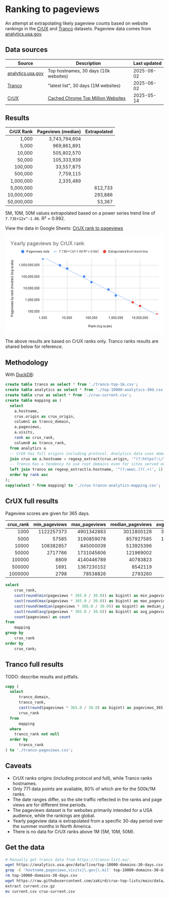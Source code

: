 # Ranking to pageviews

An attempt at extrapolating likely pageview counts based on website rankings in the [CrUX](https://developer.chrome.com/docs/crux) and [Tranco](https://tranco-list.eu/) datasets. Pageview data comes from [analytics.usa.gov](https://analytics.usa.gov/).

## Data sources

| Source                                          | Description                                                                    | Last updated |
| ----------------------------------------------- | ------------------------------------------------------------------------------ | ------------ |
| [analytics.usa.gov](https://analytics.usa.gov/) | Top hostnames, 30 days (10k websites)                                          | 2025-06-02   |
| [Tranco](https://tranco-list.eu/)               | "latest list", 30 days (1M websites)                                           | 2025-06-02   |
| [CrUX](https://developer.chrome.com/docs/crux)  | [Cached Chrome Top Million Websites](https://github.com/zakird/crux-top-lists) | 2025-05-14   |

## Results

|  CrUX Rank | Pageviews (median) | Extrapolated |
| ---------: | -----------------: | -----------: |
|      1,000 |      3,743,794,604 |              |
|      5,000 |        969,861,891 |              |
|     10,000 |        505,802,570 |              |
|     50,000 |        105,333,939 |              |
|    100,000 |         33,557,875 |              |
|    500,000 |          7,759,115 |              |
|  1,000,000 |          2,335,489 |              |
|  5,000,000 |                    |      612,733 |
| 10,000,000 |                    |      293,886 |
| 50,000,000 |                    |       53,367 |

5M, 10M, 50M values extrapolated based on a power series trend line of `7.73E+12x^-1.06`. R² = 0.992.

View the data in Google Sheets: [CrUX rank to pageviews](https://docs.google.com/spreadsheets/d/14kjXr9clXqH4mEhXpkutlUTkNtJrb0OxX8VaQMoEHVA/edit?gid=0#gid=0)

[![Yearly pageviews by CrUX rank (log scale)](./yearly-pageviews-by-crux-rank.png)](./yearly-pageviews-by-crux-rank.png)

The above results are based on CrUX ranks only. Tranco ranks results are shared below for reference.

## Methodology

With [DuckDB](https://duckdb.org/):

```sql
create table tranco as select * from './tranco-top-1m.csv';
create table analytics as select * from './top-10000-analytics-30d.csv';
create table crux as select * from './crux-current.csv';
create table mapping as (
  select
    a.hostname,
    crux.origin as crux_origin,
    column1 as tranco_domain,
    a.pageviews,
    a.visits,
    rank as crux_rank,
    column0 as tranco_rank,
  from analytics a
  -- CrUX has full origins including protocol. Analytics data uses domain only.
  join crux on a.hostname = regexp_extract(crux.origin, '^(?:https?:\/\/)?([^\/]+)', 1)
  -- Tranco has a tendency to use root domains even for sites served on www.
  left join tranco on regexp_extract(a.hostname, '^(?:www\.)?(.+)', 1) = tranco.column1
  order by rank asc
);
copy(select * from mapping) to './crux-tranco-analytics-mapping.csv';
```

## CrUX full results

Pageview scores are given for 365 days.

| crux_rank | min_pageviews | max_pageviews | median_pageviews | avg_pageviews | count |
| --------: | ------------: | ------------: | ---------------: | ------------: | ----: |
|      1000 |    1122257373 |    4901342883 |       3011800128 |    3011800128 |     2 |
|      5000 |         57585 |    3190859078 |        857927585 |    1262516310 |    11 |
|     10000 |     108382857 |     845000039 |        513925396 |     459828372 |     8 |
|     50000 |       2717766 |    1731045606 |        121969002 |     188932971 |    50 |
|    100000 |          8809 |    4140446789 |         40783823 |     133256552 |    56 |
|    500000 |          1691 |    1367230152 |          8542119 |      24123590 |   290 |
|   1000000 |          2798 |      78538826 |          2793260 |       4858734 |   233 |

```sql
select
    crux_rank,
    cast(round(min(pageviews * 365.0 / 30.0)) as bigint) as min_pageviews,
    cast(round(max(pageviews * 365.0 / 30.0)) as bigint) as max_pageviews,
    cast(round(median(pageviews * 365.0 / 30.0)) as bigint) as median_pageviews,
    cast(round(avg(pageviews * 365.0 / 30.0)) as bigint) as avg_pageviews,
    count(pageviews) as count
from
    mapping
group by
    crux_rank
order by
    crux_rank;
```

## Tranco full results

TODO: describe results and pitfalls.

```sql
copy (
  select
      tranco_domain,
      tranco_rank,
      cast(round(pageviews * 365.0 / 30.0) as bigint) as pageviews_365,
      crux_rank
  from
      mapping
  where
    tranco_rank not null
  order by
      tranco_rank
) to './tranco-pageviews.csv';
```

## Caveats

- CrUX ranks origins (including protocol and full), while Tranco ranks hostnames.
- Only 771 data points are available, 80% of which are for the 500k/1M ranks.
- The date ranges differ, so the site traffic reflected in the ranks and page views are for different time periods.
- The pageviews dataset is for websites primarily intended for a USA audience, while the rankings are global.
- Yearly pageview data is extrapolated from a specific 30-day period over the summer months in North America.
- There is no data for CrUX ranks above 1M (5M, 10M, 50M).

## Get the data

```bash
# Manually get tranco data from https://tranco-list.eu/.
wget https://analytics.usa.gov/data/live/top-10000-domains-30-days.csv
grep -E 'hostname,pageviews,visits|\.gov|\.mil' top-10000-domains-30-days.csv > top-10000-analytics-30d.csv
rm top-10000-domains-30-days.csv
wget https://raw.githubusercontent.com/zakird/crux-top-lists/main/data/global/current.csv.gz
extract current.csv.gz
mv current.csv crux-current.csv
```

